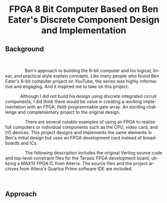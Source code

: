 <html xmlns:v="urn:schemas-microsoft-com:vml"
xmlns:o="urn:schemas-microsoft-com:office:office"
xmlns:w="urn:schemas-microsoft-com:office:word"
xmlns:m="http://schemas.microsoft.com/office/2004/12/omml"
xmlns="http://www.w3.org/TR/REC-html40">

<head>
<meta http-equiv=Content-Type content="text/html; charset=windows-1252">
<meta name=ProgId content=Word.Document>
<meta name=Generator content="Microsoft Word 15">
<meta name=Originator content="Microsoft Word 15">
<link rel=File-List href="GitHub_ReadMe_files/filelist.xml">
<link rel=themeData href="GitHub_ReadMe_files/themedata.thmx">
<link rel=colorSchemeMapping href="GitHub_ReadMe_files/colorschememapping.xml">
</head>

<body lang=EN-US style='tab-interval:.5in;word-wrap:break-word'>

<div class=WordSection1>

<h1 align=center style='text-align:center'>FPGA 8 Bit Computer Based on Ben
Eater's Discrete Component Design and Implementation</h1>

<h2>Background</h2>

<p class=MsoNormal><o:p>&nbsp;</o:p></p>

<p class=MsoNormal><span style='mso-tab-count:1'>                </span>Ben's approach
to building the 8-bit computer and his logical, linear, and practical style explain
concepts. Like many people who found Ben Eater's 8-bit computer project on
YouTube, the series was highly informative and engaging. And it inspired me to
take on this project.</p>

<p class=MsoNormal style='text-indent:.5in'>Although I did not build his design
using discrete integrated circuit components, I did think there would be value
in creating a working implementation with an FPGA, field-programmable gate
array. An exciting challenge and complementary project to the original design.</p>

<p class=MsoNormal><span style='mso-tab-count:1'>                </span>There
are several notable examples of using an FPGA to realize full computers or
individual components such as the CPU, video card, and I/O devices. This
project designs and implements the same elements in Ben's initial design but
uses an FPGA development card instead of breadboards and ICs.</p>

<p class=MsoNormal><span style='mso-tab-count:1'>                </span>The
following description includes the original Verilog source code and top-level
constraint files for the Terasic FPGA development board, utilizing a MAX10 FPGA
IC from Alterra. The source files and the project archives from Altera's
Quartus Prime software IDE are included.</p>

<p class=MsoNormal><o:p>&nbsp;</o:p></p>

<h2>Approach</h2>

<p class=MsoNormal><o:p>&nbsp;</o:p></p>

<p class=MsoNormal><o:p>&nbsp;</o:p></p>

</div>

</body>

</html>
